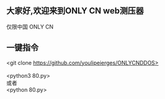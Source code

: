 大家好,欢迎来到ONLY CN web测压器
--------
仅限中国
ONLY CN

一键指令
------
<git clone https://github.com/youlipeierges/ONLYCNDDOS>  
<cd ONLYCNDDOS>  
<python3 80.py>  
或者  
<python 80.py>  
